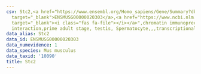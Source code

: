 ```yaml
---
csv: Stc2,<a href="https://www.ensembl.org/Homo_sapiens/Gene/Summary?db=core;g=ENSMUSG00000020303"
  target="_blank">ENSMUSG00000020303</a>,<a href="https://www.ncbi.nlm.nih.gov/pubmed/25450459"
  target="_blank"><i class="fas fa-file"></i></a>",chromatin immunoprecipitation assay,direct
  interaction,prime adult stage, testis, Spermatocyte,,,transcriptional regulation,
data_alias: Stc2
data_id: ENSMUSG00000020303
data_numevidence: 1
data_species: Mus musculus
data_taxid: '10090'
title: Stc2
---
```

